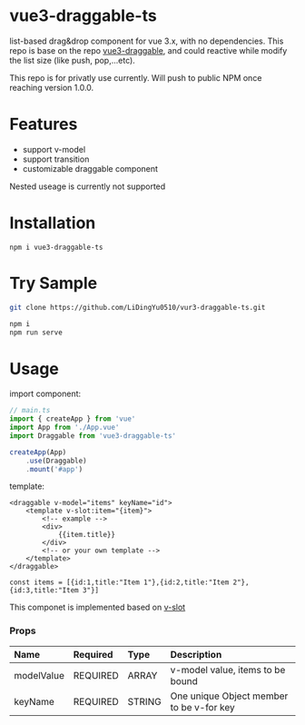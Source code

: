 # vue3-draggable-ts

list-based drag&drop component for vue 3.x, with no dependencies. This repo is base on the repo [vue3-draggable](https://www.npmjs.com/package/vue3-draggable), and could reactive while modify the list size (like push, pop,...etc).

This repo is for privatly use currently. Will push to public NPM once reaching version 1.0.0.

<!-- ![vue3-drag2](https://user-images.githubusercontent.com/59331444/104086030-774ce700-5297-11eb-9f5a-211bd4b7c01f.gif) -->

# Features

-   support v-model
-   support transition
-   customizable draggable component

Nested useage is currently not supported

# Installation

```
npm i vue3-draggable-ts
```

# Try Sample

```bash
git clone https://github.com/LiDingYu0510/vur3-draggable-ts.git

npm i
npm run serve
```

# Usage

import component:

```javascript
// main.ts
import { createApp } from 'vue'
import App from './App.vue'
import Draggable from 'vue3-draggable-ts'

createApp(App)
    .use(Draggable)
    .mount('#app')
```

template:

```vue
<draggable v-model="items" keyName="id">
    <template v-slot:item="{item}">
        <!-- example -->
        <div>
            {{item.title}}
        </div>
        <!-- or your own template -->
    </template>
</draggable>

const items = [{id:1,title:"Item 1"},{id:2,title:"Item 2"},{id:3,title:"Item 3"}]
```

This componet is implemented based on [v-slot](https://v3.vuejs.org/guide/component-slots.html#slots)

### Props

| Name       | Required | Type   | Description                              |
| :--------- | :------- | :----- | :--------------------------------------- |
| modelValue | REQUIRED | ARRAY  | v-model value, items to be bound         |
| keyName    | REQUIRED | STRING | One unique Object member to be v-for key |
